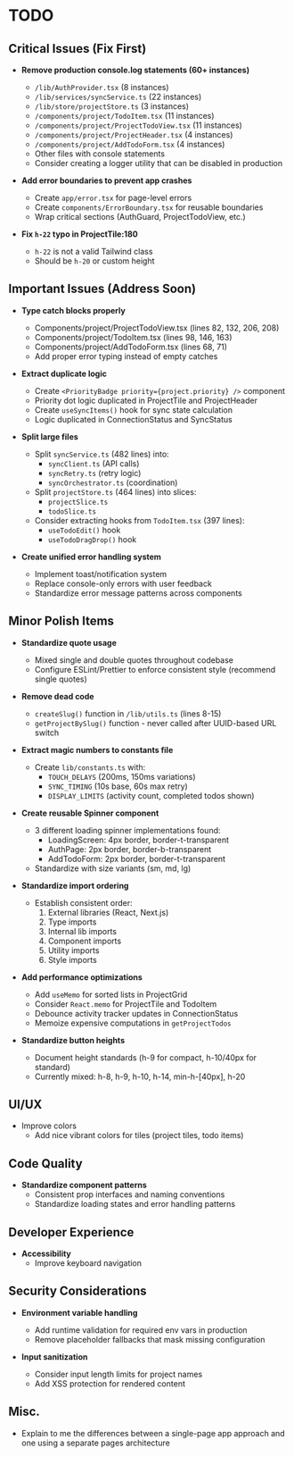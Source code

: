 # TODO

## Critical Issues (Fix First)

- **Remove production console.log statements (60+ instances)**
  - `/lib/AuthProvider.tsx` (8 instances)
  - `/lib/services/syncService.ts` (22 instances)
  - `/lib/store/projectStore.ts` (3 instances)
  - `/components/project/TodoItem.tsx` (11 instances)
  - `/components/project/ProjectTodoView.tsx` (11 instances)
  - `/components/project/ProjectHeader.tsx` (4 instances)
  - `/components/project/AddTodoForm.tsx` (4 instances)
  - Other files with console statements
  - Consider creating a logger utility that can be disabled in production

- **Add error boundaries to prevent app crashes**
  - Create `app/error.tsx` for page-level errors
  - Create `components/ErrorBoundary.tsx` for reusable boundaries
  - Wrap critical sections (AuthGuard, ProjectTodoView, etc.)

- **Fix `h-22` typo in ProjectTile:180**
  - `h-22` is not a valid Tailwind class
  - Should be `h-20` or custom height

## Important Issues (Address Soon)

- **Type catch blocks properly**
  - Components/project/ProjectTodoView.tsx (lines 82, 132, 206, 208)
  - Components/project/TodoItem.tsx (lines 98, 146, 163)
  - Components/project/AddTodoForm.tsx (lines 68, 71)
  - Add proper error typing instead of empty catches

- **Extract duplicate logic**
  - Create `<PriorityBadge priority={project.priority} />` component
  - Priority dot logic duplicated in ProjectTile and ProjectHeader
  - Create `useSyncItems()` hook for sync state calculation
  - Logic duplicated in ConnectionStatus and SyncStatus

- **Split large files**
  - Split `syncService.ts` (482 lines) into:
    - `syncClient.ts` (API calls)
    - `syncRetry.ts` (retry logic)
    - `syncOrchestrator.ts` (coordination)
  - Split `projectStore.ts` (464 lines) into slices:
    - `projectSlice.ts`
    - `todoSlice.ts`
  - Consider extracting hooks from `TodoItem.tsx` (397 lines):
    - `useTodoEdit()` hook
    - `useTodoDragDrop()` hook

- **Create unified error handling system**
  - Implement toast/notification system
  - Replace console-only errors with user feedback
  - Standardize error message patterns across components

## Minor Polish Items

- **Standardize quote usage**
  - Mixed single and double quotes throughout codebase
  - Configure ESLint/Prettier to enforce consistent style (recommend single quotes)

- **Remove dead code**
  - `createSlug()` function in `/lib/utils.ts` (lines 8-15)
  - `getProjectBySlug()` function - never called after UUID-based URL switch

- **Extract magic numbers to constants file**
  - Create `lib/constants.ts` with:
    - `TOUCH_DELAYS` (200ms, 150ms variations)
    - `SYNC_TIMING` (10s base, 60s max retry)
    - `DISPLAY_LIMITS` (activity count, completed todos shown)

- **Create reusable Spinner component**
  - 3 different loading spinner implementations found:
    - LoadingScreen: 4px border, border-t-transparent
    - AuthPage: 2px border, border-b-transparent
    - AddTodoForm: 2px border, border-t-transparent
  - Standardize with size variants (sm, md, lg)

- **Standardize import ordering**
  - Establish consistent order:
    1. External libraries (React, Next.js)
    2. Type imports
    3. Internal lib imports
    4. Component imports
    5. Utility imports
    6. Style imports

- **Add performance optimizations**
  - Add `useMemo` for sorted lists in ProjectGrid
  - Consider `React.memo` for ProjectTile and TodoItem
  - Debounce activity tracker updates in ConnectionStatus
  - Memoize expensive computations in `getProjectTodos`

- **Standardize button heights**
  - Document height standards (h-9 for compact, h-10/40px for standard)
  - Currently mixed: h-8, h-9, h-10, h-14, min-h-[40px], h-20

## UI/UX

- Improve colors
  - Add nice vibrant colors for tiles (project tiles, todo items)

## Code Quality

- **Standardize component patterns**
  - Consistent prop interfaces and naming conventions
  - Standardize loading states and error handling patterns

## Developer Experience

- **Accessibility**
  - Improve keyboard navigation

## Security Considerations

- **Environment variable handling**
  - Add runtime validation for required env vars in production
  - Remove placeholder fallbacks that mask missing configuration

- **Input sanitization**
  - Consider input length limits for project names
  - Add XSS protection for rendered content

## Misc.

- Explain to me the differences between a single-page app approach and one using a separate pages architecture
